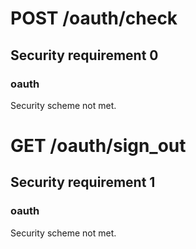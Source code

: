 # **POST** /oauth/check

## Security requirement 0

### oauth

Security scheme not met.

# **GET** /oauth/sign\_out

## Security requirement 1

### oauth

Security scheme not met.
